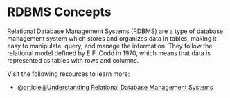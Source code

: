 # RDBMS Concepts

Relational Database Management Systems (RDBMS) are a type of database management system which stores and organizes data in tables, making it easy to manipulate, query, and manage the information. They follow the relational model defined by E.F. Codd in 1970, which means that data is represented as tables with rows and columns.

Visit the following resources to learn more:

- [@article@Understanding Relational Database Management Systems](https://www.essentialsql.com/understanding-relational-databases-a-beginners-guide/)